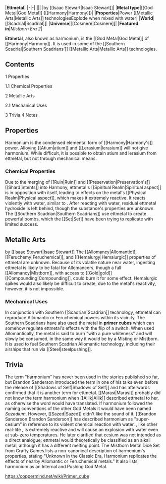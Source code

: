 |**Ettmetal**|
|-|-|
|||
|by [[Isaac Stewart\|Isaac Stewart]]|
|**Metal type**|[[God Metal\|God Metal]] ([[Harmony\|Harmony]])|
|**Properties**|Power [[Metallic Arts\|Metallic Arts]] technologiesExplode when mixed with water|
|**World**|[[Scadrial\|Scadrial]]|
|**Universe**|[[Cosmere\|Cosmere]]|
|**Featured in**|*Mistborn Era 2*|

**Ettmetal**, also known as harmonium, is the [[God Metal\|God Metal]] of [[Harmony\|Harmony]]. It is used in some of the [[Southern Scadrial\|Southern Scadrians']] [[Metallic Arts\|Metallic Arts]] technologies.

## Contents

1 Properties

1.1 Chemical Properties


2 Metallic Arts

2.1 Mechanical Uses


3 Trivia
4 Notes


## Properties
Harmonium is the condensed elemental form of [[Harmony\|Harmony's]] power. Alloying [[Atium\|atium]] and [[Lerasium\|lerasium]] will not give harmonium. While difficult, it is possible to obtain atium and lerasium from ettmetal, but not through mechanical means.

### Chemical Properties
Due to the merging of [[Ruin\|Ruin]] and [[Preservation\|Preservation's]] [[Shard\|intents]] into Harmony, ettmetal's [[Spiritual Realm\|Spiritual aspect]] is in opposition with itself, leading to effects on the metal's [[Physical Realm\|Physical aspect]], which makes it extremely reactive. It reacts violently with water, similar to . After reacting with water, residual ettmetal hydroxide is left behind, though the substance's properties are unknown. The [[Southern Scadrian\|Southern Scadrians]] use ettmetal to create powerful bombs, which the [[Set\|Set]] have been trying to replicate with limited success.

## Metallic Arts
 by [[Isaac Stewart\|Isaac Stewart]]
The [[Allomancy\|Allomantic]], [[Feruchemy\|Feruchemical]], and [[Hemalurgy\|Hemalurgic]] properties of ettmetal are unknown. Because of its volatile nature near water, ingesting ettmetal is likely to be fatal for Allomancers, though a full [[Allomancy\|Mistborn]], with access to [[Gold\|gold]] [[Compounding\|Compounding]], could burn it for some effect. Hemalurgic spikes would also likely be difficult to create, due to the metal's reactivity, however, it is not impossible.

### Mechanical Uses
In conjunction with Southern [[Scadrian\|Scadrian]] technology, ettmetal can reproduce Allomantic or Feruchemical powers within its vicinity. The Southern Scadrians have also used the metal in **primer cubes** which can somehow regulate ettmetal's effects with the flip of a switch. When used Allomantically, the metal is said to burn "with a pure whiteness" and will slowly be consumed, in the same way it would be by a Misting or Mistborn. It is used to fuel Southern Scadrian Allomantic technology, including their airships that run via [[Steel\|steelpushing]].

## Trivia
The term "harmonium" has never been used in the stories published so far, but Brandon Sanderson introduced the term in one of his talks even before the release of [[Shadows of Self\|Shadows of Self]] and has afterwards confirmed that it is another term for ettmetal. [[Marasi\|Marasi]] probably did not know the term harmonium when [[Allik\|Allik]] described ettmetal to her, as otherwise the word would have translated.
If harmonium followed the naming conventions of the other God Metals it would have been named *Sazedium*. However, [[Sazed\|Sazed]] didn't like the sound of it.
[[Brandon Sanderson\|Brandon Sanderson]] has described harmonium as "super-cesium" in reference to its violent chemical reaction with water. , like other real-life , is extremely reactive and will cause an explosion with water even at sub-zero temperatures. He later clarified that cesium was not intended as a direct analogue; ettmetal would theoretically be classified as an alkali metal, although it has a different melting point.
The Mistborn Metal Dice Set from Crafty Games lists a non-canonical description of harmonium's properties, stating "Unknown in the Classic Era, Harmonium replicates the effects of nearby Allomantic or Feruchemical metals." It also lists harmonium as an Internal and Pushing God Metal.


https://coppermind.net/wiki/Primer_cube